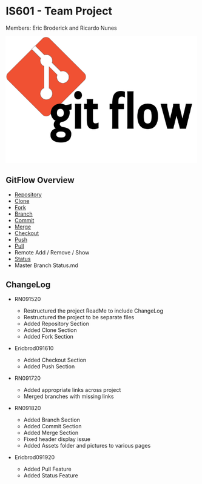 # IS601 - Team Project 
Members: Eric Broderick and Ricardo Nunes

![GitFlowLogo](./Assets/git-flow-logo.png)

## GitFlow Overview
* [Repository](./Repository.md)
* [Clone](./Clones.md)
* [Fork](./Forks.md)
* [Branch](./Branches.md)
* [Commit](./Commits.md)
* [Merge](./Merges.md)
* [Checkout](./Checkout.md)
* [Push](./Push.md)
* [Pull](./Pull.md) 
* Remote Add / Remove / Show
* [Status](./Status.md)
* Master Branch
Status.md

## ChangeLog
* RN091520 
  * Restructured the project ReadMe to include ChangeLog
  * Restructured the project to be separate files
  * Added Repository Section
  * Added Clone Section
  * Added Fork Section
  
* Ericbrod091610 
  * Added Checkout Section
  * Added Push Section

* RN091720 
  * Added appropriate links across project
  * Merged branches with missing links
  
* RN091820
  * Added Branch Section
  * Added Commit Section 
  * Added Merge Section
  * Fixed header display issue
  * Added Assets folder and pictures to various pages

* Ericbrod091920
  * Added Pull Feature 
  * Added Status Feature